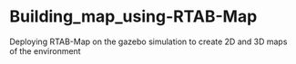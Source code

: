# Building_map_using-RTAB-Map
Deploying RTAB-Map on the gazebo simulation to create 2D and 3D maps of the environment

